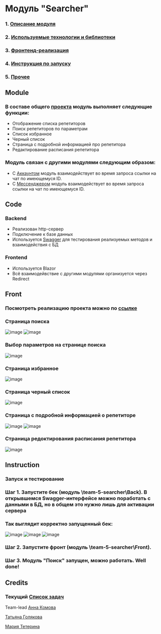 # Модуль "Searcher"

### 1. [Описание модуля](#module)
### 2. [Используемые технологии и библиотеки](#code)
### 3. [Фронтенд-реализация](#front)
### 4. [Инструкция по запуску](#instruction)
### 5. [Прочее](#credits)
## Module
### В составе общего [проекта](https://github.com/team-5-tutor-project) модуль выполняет следующие функции:

- Отображение списка репетиторов
- Поиск репетиторов по параметрам
- Список избранное
- Черный список
- Страница с подробной информацией про репетитора
- Редактирование расписания репетитора 

### Модуль связан с другими модулями следующим образом:
- С [Аккаунтом](https://github.com/team-5-tutor-project/team-5-account) модуль взаимодействует во время запроса ссылки на чат по имеющемуся ID.
- С [Мессенджером](https://github.com/team-5-tutor-project/team-5-messenger) модуль взаимодействует во время запроса ссылки на чат по имеющемуся ID.

###

## Code

### Backend

- Реализован http-сервер 
- Подключение к базе данных
- Используется [Swagger](http://localhost:6001/swagger/index.html) для тестирования реализуемых методов и взаимодействия с БД


### Frontend

- Используется Blazor
- Всё взаимодейвствие с другими модулями организуется через Redirect

## Front

### Посмотреть реализацию проекта можно по [ссылке](https://github.com/team-5-tutor-project/team-5-searcher/tree/main/Front)

### Страница поиска
![image](https://user-images.githubusercontent.com/79813229/175834647-e8e76ca4-9eb7-486f-806b-c99b3f5e5e80.png)
![image](https://user-images.githubusercontent.com/79813229/175834661-4d227a65-860e-4eb9-b5cb-ef27cd6dc86a.png)

### Выбор параметров на странице поиска
![image](https://user-images.githubusercontent.com/79813229/175834672-e791c63f-3bff-4b34-964c-639867d489bc.png)

### Страница избранное
![image](https://user-images.githubusercontent.com/79813229/175834782-2e441dc2-e1d0-424d-8b85-26710e957f86.png)

### Страница черный список
![image](https://user-images.githubusercontent.com/79813229/175834798-10ef63cc-f44c-486c-8435-ad2bae301ca3.png)

### Страница с подробной информацией о репетиторе 
![image](https://user-images.githubusercontent.com/79813229/175834719-e181171b-b56e-4d48-a869-c47ef17d48af.png)
![image](https://user-images.githubusercontent.com/79813229/175834741-d5ec98ec-816e-440a-ba2c-76ea89dfac3e.png)

### Страница редоктирования расписания репетитора
![image](https://user-images.githubusercontent.com/79813229/175834983-b24b8173-c546-448b-ab00-dbbe0e847819.png)

## Instruction

### Запуск и тестирование

### Шаг 1. Запустите бек (модуль \team-5-searcher\Back). В открывшемся Swagger-интерфейсе можно поработать с данными в БД, но в общем это нужно лишь для активации сервера

### Так выглядит корректно запущенный бек:
![image](https://user-images.githubusercontent.com/79813229/175835150-7293ab22-d21f-4c57-94ed-4dd32ecde3a6.png)
![image](https://user-images.githubusercontent.com/79813229/175835162-c3b7b05e-dea3-4ea8-9a91-f8b12216fb8a.png)
![image](https://user-images.githubusercontent.com/79813229/175835170-f701377d-ea7a-4f3d-b20f-507dc40c0ec5.png)

### Шаг 2. Запустите фронт (модуль \team-5-searcher\Front).

### Шаг 3. Модуль "Поиск" запущен, можно работать. Well done!

## Credits

### Текущий [Список задач](https://github.com/team-5-tutor-project/team-5-searcher/issues)

Team-lead
[Анна Комова](https://github.com/Anny-waay)

[Татьяна Голякова](https://github.com/tatia2501)

[Мария Тетерина](https://github.com/MairianeT)
